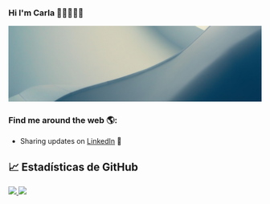### Hi I'm Carla 👋🏼👩🏽‍💻
![MC](img.png)
### Find me around the web 🌎: 
- Sharing updates on <a href="https://www.linkedin.com/in/mariacarlagonzalezgonzalez/">LinkedIn</a> 💼


## 📈 Estadísticas de GitHub

<a href="https://github.com/tu_nombre">
  <img height="180em" src="https://github-readme-stats.vercel.app/api?username=tu_nombre&show_icons=true&theme=radical" />
  <img height="180em" src="https://github-readme-stats.vercel.app/api/top-langs/?username=tu_nombre&theme=radical&layout=compact" />
</a>
<!--
**mcarlagg17/mcarlagg17** is a ✨ _special_ ✨ repository because its `README.md` (this file) appears on your GitHub profile.

Here are some ideas to get you started:

- 🔭 I’m currently working on ...
- 🌱 I’m currently learning ...
- 👯 I’m looking to collaborate on ...
- 🤔 I’m looking for help with ...
- 💬 Ask me about ...
- 📫 How to reach me: ...
- 😄 Pronouns: ...
- ⚡ Fun fact: ...
-->

